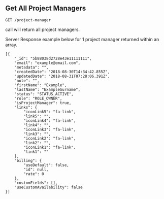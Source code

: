 ## Get All Project Managers

```
GET /project-manager
```

call will return all project managers.

Server Response example below for 1 project manager returned within an array.

```
[{
    "_id": "5b88038d2728e43e11111111",
    "email": "example@email.com",
    "metadata": "",
    "createdDate": "2018-08-30T14:34:42.855Z",
    "updatedDate": "2018-08-31T07:28:06.391Z",
    "note": "",
    "firstName": "Example",
    "lastName": "ExampleSurname",
    "status": "STATUS_ACTIVE",
    "role": "ROLE_OWNER",
    "isProjectManager": true,
    "links": {
        "iconLink5": "fa-link",
        "link5": "",
        "iconLink4": "fa-link",
        "link4": "",
        "iconLink3": "fa-link",
        "link3": "",
        "iconLink2": "fa-link",
        "link2": "",
        "iconLink1": "fa-link",
        "link1": ""
    },
    "billing": {
        "useDefault": false,
        "id": null,
        "rate": 0
    },
    "customFields": [],
    "useCustomAvailability": false
}]
```